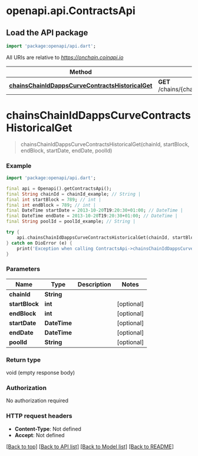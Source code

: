 # openapi.api.ContractsApi

## Load the API package
```dart
import 'package:openapi/api.dart';
```

All URIs are relative to *https://onchain.coinapi.io*

Method | HTTP request | Description
------------- | ------------- | -------------
[**chainsChainIdDappsCurveContractsHistoricalGet**](ContractsApi.md#chainschainiddappscurvecontractshistoricalget) | **GET** /chains/{chain_id}/dapps/curve/contracts/historical | 


# **chainsChainIdDappsCurveContractsHistoricalGet**
> chainsChainIdDappsCurveContractsHistoricalGet(chainId, startBlock, endBlock, startDate, endDate, poolId)



### Example
```dart
import 'package:openapi/api.dart';

final api = Openapi().getContractsApi();
final String chainId = chainId_example; // String | 
final int startBlock = 789; // int | 
final int endBlock = 789; // int | 
final DateTime startDate = 2013-10-20T19:20:30+01:00; // DateTime | 
final DateTime endDate = 2013-10-20T19:20:30+01:00; // DateTime | 
final String poolId = poolId_example; // String | 

try {
    api.chainsChainIdDappsCurveContractsHistoricalGet(chainId, startBlock, endBlock, startDate, endDate, poolId);
} catch on DioError (e) {
    print('Exception when calling ContractsApi->chainsChainIdDappsCurveContractsHistoricalGet: $e\n');
}
```

### Parameters

Name | Type | Description  | Notes
------------- | ------------- | ------------- | -------------
 **chainId** | **String**|  | 
 **startBlock** | **int**|  | [optional] 
 **endBlock** | **int**|  | [optional] 
 **startDate** | **DateTime**|  | [optional] 
 **endDate** | **DateTime**|  | [optional] 
 **poolId** | **String**|  | [optional] 

### Return type

void (empty response body)

### Authorization

No authorization required

### HTTP request headers

 - **Content-Type**: Not defined
 - **Accept**: Not defined

[[Back to top]](#) [[Back to API list]](../README.md#documentation-for-api-endpoints) [[Back to Model list]](../README.md#documentation-for-models) [[Back to README]](../README.md)

